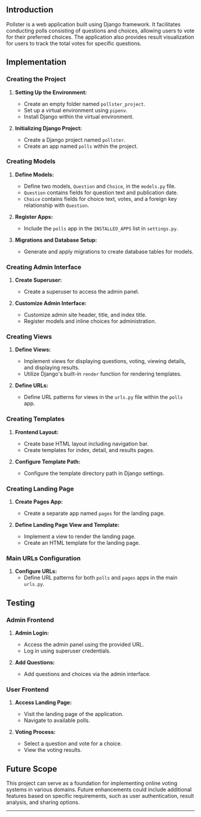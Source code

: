 
## Introduction

Pollster is a web application built using Django framework. It facilitates conducting polls consisting of questions and choices, allowing users to vote for their preferred choices. The application also provides result visualization for users to track the total votes for specific questions.

## Implementation

### Creating the Project

1. **Setting Up the Environment:**
   - Create an empty folder named `pollster_project`.
   - Set up a virtual environment using `pipenv`.
   - Install Django within the virtual environment.

2. **Initializing Django Project:**
   - Create a Django project named `pollster`.
   - Create an app named `polls` within the project.

### Creating Models

1. **Define Models:**
   - Define two models, `Question` and `Choice`, in the `models.py` file.
   - `Question` contains fields for question text and publication date.
   - `Choice` contains fields for choice text, votes, and a foreign key relationship with `Question`.

2. **Register Apps:**
   - Include the `polls` app in the `INSTALLED_APPS` list in `settings.py`.

3. **Migrations and Database Setup:**
   - Generate and apply migrations to create database tables for models.

### Creating Admin Interface

1. **Create Superuser:**
   - Create a superuser to access the admin panel.

2. **Customize Admin Interface:**
   - Customize admin site header, title, and index title.
   - Register models and inline choices for administration.

### Creating Views

1. **Define Views:**
   - Implement views for displaying questions, voting, viewing details, and displaying results.
   - Utilize Django's built-in `render` function for rendering templates.

2. **Define URLs:**
   - Define URL patterns for views in the `urls.py` file within the `polls` app.

### Creating Templates

1. **Frontend Layout:**
   - Create base HTML layout including navigation bar.
   - Create templates for index, detail, and results pages.

2. **Configure Template Path:**
   - Configure the template directory path in Django settings.

### Creating Landing Page

1. **Create Pages App:**
   - Create a separate app named `pages` for the landing page.

2. **Define Landing Page View and Template:**
   - Implement a view to render the landing page.
   - Create an HTML template for the landing page.

### Main URLs Configuration

1. **Configure URLs:**
   - Define URL patterns for both `polls` and `pages` apps in the main `urls.py`.

## Testing

### Admin Frontend

1. **Admin Login:**
   - Access the admin panel using the provided URL.
   - Log in using superuser credentials.

2. **Add Questions:**
   - Add questions and choices via the admin interface.

### User Frontend

1. **Access Landing Page:**
   - Visit the landing page of the application.
   - Navigate to available polls.

2. **Voting Process:**
   - Select a question and vote for a choice.
   - View the voting results.

## Future Scope

This project can serve as a foundation for implementing online voting systems in various domains. Future enhancements could include additional features based on specific requirements, such as user authentication, result analysis, and sharing options.

---


